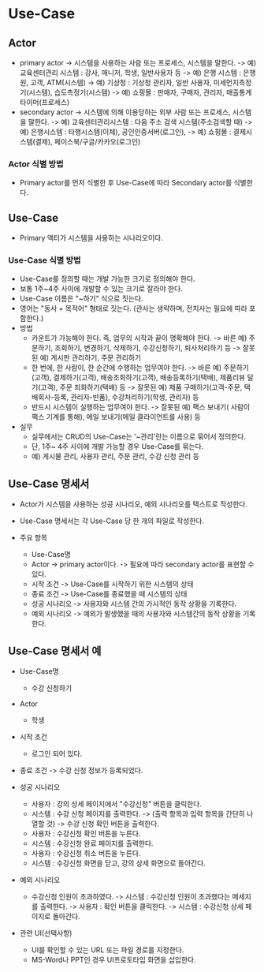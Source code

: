 # Use-Case



## Actor
- primary actor
  -> 시스템을 사용하는 사람 또는 프로세스, 시스템을 말한다. 
  -> 예) 교육센터관리 시스템 : 강사, 매니저, 학생, 일반사용자 등
  -> 예) 은행 시스템 : 은행원, 고객, ATM(시스템)
  -> 예) 기상청 : 기상청 관리자, 일반 사용자, 미세먼지측정기(시스템), 습도측정기(시스템)
  -> 예) 쇼핑몰 : 판매자, 구매자, 관리자, 매출통계타이머(프로세스)
- secondary actor
  -> 시스템에 의해 이용당하는 외부 사람 또는 프로세스, 시스템을 말한다.
  -> 예) 교육센터관리시스템 : 다음 주소 검색 시스템(주소검색할 때)
  -> 예) 은행시스템 : 타행시스템(이체), 공인인증서버(로그인),
  -> 예) 쇼핑몰 : 결제시스템(결제), 페이스북/구글/카카오(로그인)


### Actor 식별 방법
- Primary actor를 먼저 식별한 후 Use-Case에 따라 Secondary actor를 식별한다.

## Use-Case
- Primary 액터가 시스템을 사용하는 시나리오이다.


### Use-Case 식별 방법
- Use-Case를 정의할 때는 개발 가능한 크기로 정의해야 한다.
- 보통 1주~4주 사이에 개발할 수 있는 크기로 잘라야 한다.
- Use-Case 이름은 "~하기" 식으로 짓는다.
- 영어는 "동사 + 목적어" 형태로 짓는다. (관사는 생략하며, 전치사는 필요에 따라 포함한다.)
- 방법
  - 카운트가 가능해야 한다. 즉, 업무의 시작과 끝이 명확해야 한다.
    -> 바른 예) 주문하기, 조회하기, 변경하기, 삭제하기, 수강신청하기, 퇴사처리하기 등
    -> 잘못된 예) 게시판 관리하기, 주문 관리하기 
  - 한 번에, 한 사람이, 한 순간에 수행하는 업무여야 한다.
    -> 바른 예) 주문하기(고객), 결제하기(고객), 배송조회하기(고객), 배송등록하기(택배),
       제품리뷰 달기(고객), 주문 죄화하기(택배)  등
    -> 잘못된 예) 제품 구매하기(고객-주문, 택배회사-등록, 관리자-반품), 수강처리하기(학생, 관리자) 등
  - 반드시 시스템이 실행하는 업무여야 한다. 
    -> 잘못된 예) 팩스 보내기( 사람이 팩스 기계를 통해), 메일 보내기(메일 클라이언트를 사용) 등
- 실무
  - 실무에서는 CRUD의 Use-Case는 '~관리'란는 이름으로 묶어서 정의한다.
  - 단, 1주~ 4주 사이에 개발 가능할 경우 Use-Case를 묶는다.
  - 예) 게시물 관리, 사용자 관리, 주문 관리, 수강 신청 관리 등

## Use-Case 명세서

- Actor가 시스템을 사용하는 성공 시나리오, 예외 시나리오를 텍스트로 작성한다.
- Use-Case 명세서는 각 Use-Case 당 한 개의 파일로 작성한다.

- 주요 항목
  - Use-Case명
  - Actor
    -> primary actor이다.
    -> 필요에 따라 secondary actor를 표현할 수 있다.
  - 시작 조건
    -> Use-Case를 시작하기 위한 시스템의 상태
  - 종료 조건
    -> Use-Case를 종료했을 때 시스템의 상태
  - 성공 시나리오
    -> 사용자와 시스템 간의 가시적인 동작 상황을 기록한다.
  - 예외 시나리오
    -> 예외가 발생했을 때의 사용자와 시스템간의 동작 상황을 기록한다.

## Use-Case 명세서 예
- Use-Case명
  - 수강 신청하기
- Actor
  - 학생
- 시작 조건
  - 로그인 되어 있다.
- 종료 조건
  -> 수강 신청 정보가 등록되었다.
- 성공 시나리오
  - 사용자 : 강의 상세 페이지에서 "수강신청" 버튼을 클릭한다.
  - 시스템 : 수강 신청 페이지를 출력한다.
    -> (출력 항목과 입력 항목을 간단히 나열할 것)
    -> 수강 신청 확인 버튼을 출력한다.
  - 사용자 : 수강신청 확인 버튼을 누른다.
  - 시스템 : 수강신청 완료 페이지를 출력한다.
  - 사용자 : 수강신청 취소 버튼을 누른다.
  - 시스템 : 수강신청 화면을 닫고, 강의 상세 화면으로 돌아간다.
- 예외 시나리오
  - 수강신청 인원이 초과하였다.
    -> 시스템 : 수강신청 인원이 초과했다는 메세지를 출력한다.
    -> 사용자 : 확인 버튼을 클릭한다.
    -> 시스템 : 수강신청 상세 페이지로 돌아간다.

- 관련 UI(선택사항)
  - UI를 확인할 수 있는 URL 또는 파일 경로를 지정한다.
  - MS-Word나 PPT인 경우 UI프로토타입 화면을 삽입한다.